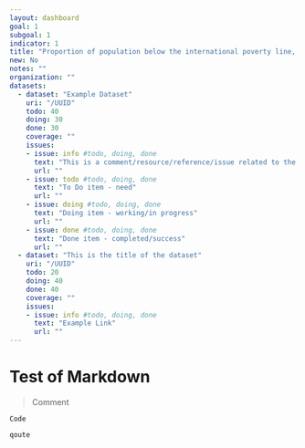 ```yaml
---
layout: dashboard
goal: 1
subgoal: 1
indicator: 1
title: "Proportion of population below the international poverty line, by sex, age, employment status and geographical location (urban/rural)"
new: No
notes: ""
organization: ""
datasets:
  - dataset: "Example Dataset"
    uri: "/UUID"
    todo: 40
    doing: 30
    done: 30
    coverage: ""
    issues:
    - issue: info #todo, doing, done
      text: "This is a comment/resource/reference/issue related to the dataset"
      url: ""
    - issue: todo #todo, doing, done
      text: "To Do item - need"
      url: ""
    - issue: doing #todo, doing, done
      text: "Doing item - working/in progress"
      url: ""
    - issue: done #todo, doing, done
      text: "Done item - completed/success"
      url: ""
  - dataset: "This is the title of the dataset"
    uri: "/UUID"
    todo: 20
    doing: 40
    done: 40
    coverage: ""
    issues:
    - issue: info #todo, doing, done
      text: "Example Link"
      url: ""
---
```

# Test of Markdown

> Comment

```
Code
```

`qoute`
